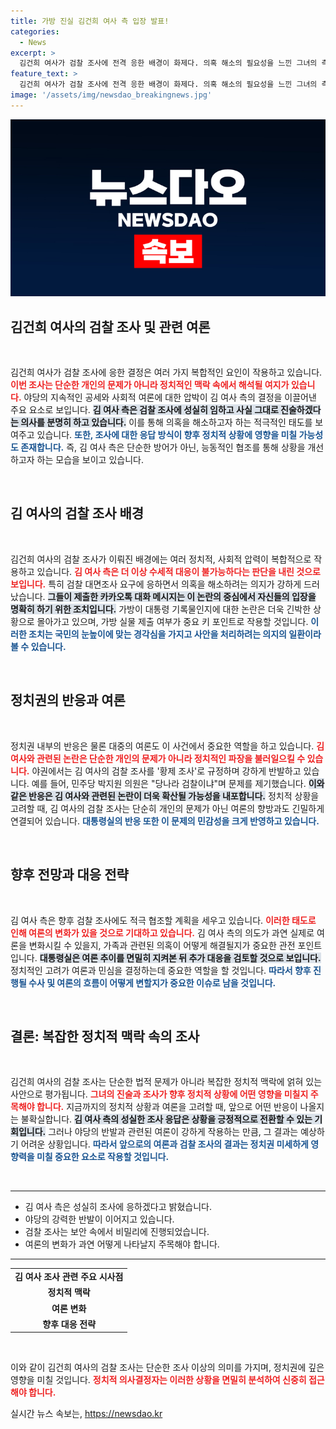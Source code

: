 ```yaml
---
title: 가방 진실 김건희 여사 측 입장 발표!
categories:
  - News
excerpt: >
  김건희 여사가 검찰 조사에 전격 응한 배경이 화제다. 의혹 해소의 필요성을 느낀 그녀의 측근은 명품 가방을 포함한 증거를 제출하겠다고 밝혔으며, 대통령실은 신중한 태도로 대응하고 있다. 황제 조사 논란 속에 야당의 공세가 거세지고 있다.
feature_text: >
  김건희 여사가 검찰 조사에 전격 응한 배경이 화제다. 의혹 해소의 필요성을 느낀 그녀의 측근은 명품 가방을 포함한 증거를 제출하겠다고 밝혔으며, 대통령실은 신중한 태도로 대응하고 있다. 황제 조사 논란 속에 야당의 공세가 거세지고 있다.
image: '/assets/img/newsdao_breakingnews.jpg'
---
```


<p><img src="/assets/img/newsdao_breakingnews.jpg" alt="implanttips 속보" /></p>

<h2 data-ke-size="size26">김건희 여사의 검찰 조사 및 관련 여론</h2>

<p data-ke-size="size16">&nbsp;</p> 

<p>김건희 여사가 검찰 조사에 응한 결정은 여러 가지 복합적인 요인이 작용하고 있습니다. <b><span style="color: #ee2323;">이번 조사는 단순한 개인의 문제가 아니라 정치적인 맥락 속에서 해석될 여지가 있습니다.</span></b> 야당의 지속적인 공세와 사회적 여론에 대한 압박이 김 여사 측의 결정을 이끌어낸 주요 요소로 보입니다. <b><span style="background-color: #21538527;">김 여사 측은 검찰 조사에 성실히 임하고 사실 그대로 진술하겠다는 의사를 분명히 하고 있습니다.</span></b> 이를 통해 의혹을 해소하고자 하는 적극적인 태도를 보여주고 있습니다. <b><span style="color: #1a5490;">또한, 조사에 대한 응답 방식이 향후 정치적 상황에 영향을 미칠 가능성도 존재합니다.</span></b> 즉, 김 여사 측은 단순한 방어가 아닌, 능동적인 협조를 통해 상황을 개선하고자 하는 모습을 보이고 있습니다.</p>

<p data-ke-size="size16">&nbsp;</p> 

<h2 data-ke-size="size26">김 여사의 검찰 조사 배경</h2>

<p data-ke-size="size16">&nbsp;</p> 

<p>김건희 여사의 검찰 조사가 이뤄진 배경에는 여러 정치적, 사회적 압력이 복합적으로 작용하고 있습니다. <b><span style="color: #ee2323;">김 여사 측은 더 이상 수세적 대응이 불가능하다는 판단을 내린 것으로 보입니다.</span></b> 특히 검찰 대면조사 요구에 응하면서 의혹을 해소하려는 의지가 강하게 드러났습니다. <b><span style="background-color: #21538527;">그들이 제출한 카카오톡 대화 메시지는 이 논란의 중심에서 자신들의 입장을 명확히 하기 위한 조치입니다.</span></b> 가방이 대통령 기록물인지에 대한 논란은 더욱 긴박한 상황으로 몰아가고 있으며, 가방 실물 제출 여부가 중요 키 포인트로 작용할 것입니다. <b><span style="color: #1a5490;">이러한 조치는 국민의 눈높이에 맞는 경각심을 가지고 사안을 처리하려는 의지의 일환이라 볼 수 있습니다.</span></b> </p>

<p data-ke-size="size16">&nbsp;</p>

<h2 data-ke-size="size26">정치권의 반응과 여론</h2>

<p data-ke-size="size16">&nbsp;</p> 

<p>정치권 내부의 반응은 물론 대중의 여론도 이 사건에서 중요한 역할을 하고 있습니다. <b><span style="color: #ee2323;">김 여사와 관련된 논란은 단순한 개인의 문제가 아니라 정치적인 파장을 불러일으킬 수 있습니다.</span></b> 야권에서는 김 여사의 검찰 조사를 '황제 조사'로 규정하며 강하게 반발하고 있습니다. 예를 들어, 민주당 박지원 의원은 "당나라 검찰이냐"며 문제를 제기했습니다. <b><span style="background-color: #21538527;">이와 같은 반응은 김 여사와 관련된 논란이 더욱 확산될 가능성을 내포합니다.</span></b> 정치적 상황을 고려할 때, 김 여사의 검찰 조사는 단순히 개인의 문제가 아닌 여론의 향방과도 긴밀하게 연결되어 있습니다. <b><span style="color: #1a5490;">대통령실의 반응 또한 이 문제의 민감성을 크게 반영하고 있습니다.</span></b> </p>

<p data-ke-size="size16">&nbsp;</p> 

<h2 data-ke-size="size26">향후 전망과 대응 전략</h2>

<p data-ke-size="size16">&nbsp;</p> 

<p>김 여사 측은 향후 검찰 조사에도 적극 협조할 계획을 세우고 있습니다. <b><span style="color: #ee2323;">이러한 태도로 인해 여론의 변화가 있을 것으로 기대하고 있습니다.</span></b> 김 여사 측의 의도가 과연 실제로 여론을 변화시킬 수 있을지, 가족과 관련된 의혹이 어떻게 해결될지가 중요한 관전 포인트입니다. <b><span style="background-color: #21538527;">대통령실은 여론 추이를 면밀히 지켜본 뒤 추가 대응을 검토할 것으로 보입니다.</span></b> 정치적인 고려가 여론과 민심을 결정하는데 중요한 역할을 할 것입니다. <b><span style="color: #1a5490;">따라서 향후 진행될 수사 및 여론의 흐름이 어떻게 변할지가 중요한 이슈로 남을 것입니다.</span></b> </p>

<p data-ke-size="size16">&nbsp;</p>

<h2 data-ke-size="size26">결론: 복잡한 정치적 맥락 속의 조사</h2>

<p data-ke-size="size16">&nbsp;</p> 

<p>김건희 여사의 검찰 조사는 단순한 법적 문제가 아니라 복잡한 정치적 맥락에 얽혀 있는 사안으로 평가됩니다. <b><span style="color: #ee2323;">그녀의 진술과 조사가 향후 정치적 상황에 어떤 영향을 미칠지 주목해야 합니다.</span></b> 지금까지의 정치적 상황과 여론을 고려할 때, 앞으로 어떤 반응이 나올지는 불확실합니다. <b><span style="background-color: #21538527;">김 여사 측의 성실한 조사 응답은 상황을 긍정적으로 전환할 수 있는 기회입니다.</span></b> 그러나 야당의 반발과 관련된 여론이 강하게 작용하는 만큼, 그 결과는 예상하기 어려운 상황입니다. <b><span style="color: #1a5490;">따라서 앞으로의 여론과 검찰 조사의 결과는 정치권 미세하게 영향력을 미칠 중요한 요소로 작용할 것입니다.</span></b> </p>

<p data-ke-size="size16">&nbsp;</p> 

<hr>

<ul>
    <li>김 여사 측은 성실히 조사에 응하겠다고 밝혔습니다.</li>
    <li>야당의 강력한 반발이 이어지고 있습니다.</li>
    <li>검찰 조사는 보안 속에서 비밀리에 진행되었습니다.</li>
    <li>여론의 변화가 과연 어떻게 나타날지 주목해야 합니다.</li>
</ul>

<hr>

<table style="width: 100%;">
    <tr>
        <td style="text-align: center; height: 17px;"><b>김 여사 조사 관련 주요 시사점</b></td>
    </tr>
    <tr>
        <td style="text-align: center; height: 17px;"><b>정치적 맥락</b></td>
    </tr>
    <tr>
        <td style="text-align: center; height: 17px;"><b>여론 변화</b></td>
    </tr>
    <tr>
        <td style="text-align: center; height: 17px;"><b>향후 대응 전략</b></td>
    </tr>
</table> 

<p data-ke-size="size16">&nbsp;</p> 

<p>이와 같이 김건희 여사의 검찰 조사는 단순한 조사 이상의 의미를 가지며, 정치권에 깊은 영향을 미칠 것입니다. <b><span style="color: #ee2323;">정치적 의사결정자는 이러한 상황을 면밀히 분석하여 신중히 접근해야 합니다.</span></b></p>
실시간 뉴스 속보는, <a href="https://newsdao.kr" rel="dofollow">https://newsdao.kr</a>


